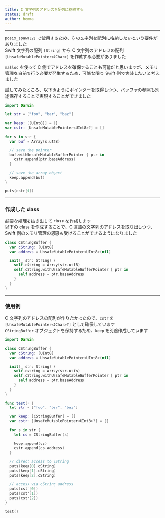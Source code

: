 ```yaml
---
title: C 文字列のアドレスを配列に格納する
status: draft
author: homma
---
```


--------------------------------------------------------------------------------

`posix_spawn(2)` で使用するため、C の文字列を配列に格納したいという要件がありました  
Swift 文字列の配列 `[String]` から C 文字列のアドレスの配列 `[UnsafeMutablePointer<CChar>]` を作成する必要がありました  

`malloc` を使って C 側でアドレスを確保することも可能だと思いますが、メモリ管理を自前で行う必要が発生するため、可能な限り Swift 側で実装したいと考えました  

試してみたところ、以下のようにポインターを取得しつつ、バッファの参照も別途保存することで実現することができました  

````swift
import Darwin

let str = ["foo", "bar", "baz"]

var keep: [[UInt8]] = []
var cstr: [UnsafeMutablePointer<UInt8>?] = []

for s in str {
  var buf = Array(s.utf8)

  // save the pointer
  buf.withUnsafeMutableBufferPointer { ptr in
    cstr.append(ptr.baseAddress)
  }

  // save the array object
  keep.append(buf)
}

puts(cstr[0])
````

--------------------------------------------------------------------------------

### 作成した class

必要な処理を抜き出して class を作成します  
以下の class を作成することで、C 言語の文字列のアドレスを取り出しつつ、Swift 側のメモリ管理の恩恵も受けることができるようになりました  

````swift
class CStringBuffer {
  var cString: [UInt8]
  var address = UnsafeMutablePointer<UInt8>(nil)

  init(_ str: String) {
    self.cString = Array(str.utf8)
    self.cString.withUnsafeMutableBufferPointer { ptr in
      self.address = ptr.baseAddress
    }
  }
}
````

--------------------------------------------------------------------------------

### 使用例

C 文字列のアドレスの配列が作りたかったので、`cstr` を `[UnsafeMutablePointer<CChar>?]` として確保しています  
`CStringBuffer` オブジェクトを保持するため、`keep` を別途作成しています  

````swift
import Darwin

class CStringBuffer {
  var cString: [UInt8]
  var address = UnsafeMutablePointer<UInt8>(nil)

  init(_ str: String) {
    self.cString = Array(str.utf8)
    self.cString.withUnsafeMutableBufferPointer { ptr in
      self.address = ptr.baseAddress
    }
  }
}

func test() {
  let str = ["foo", "bar", "baz"]

  var keep: [CStringBuffer] = []
  var cstr: [UnsafeMutablePointer<UInt8>?] = []

  for s in str {
    let cs = CStringBuffer(s)

    keep.append(cs)
    cstr.append(cs.address)
  }

  // direct access to cString
  puts(keep[0].cString)
  puts(keep[1].cString)
  puts(keep[2].cString)

  // access via cString address
  puts(cstr[0])
  puts(cstr[1])
  puts(cstr[2])
}

test()
````
